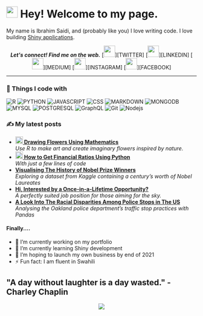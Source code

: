 <h1><img src="https://emojis.slackmojis.com/emojis/images/1531849430/4246/blob-sunglasses.gif?1531849430" width="30"/> Hey! Welcome to my page.</h1>

My name is Ibrahim Saidi, and (probably like you) I love writing code. I love building [Shiny applications](https://shiny.rstudio.com/).
<p align="center">
  <b><i>Let's connect! Find me on the web.</i></b>
[<img height="30" src="https://img.shields.io/badge/twitter-%231DA1F2.svg?&style=for-the-badge&logo=twitter&logoColor=white" />][TWITTER]
[<img height="30" src="https://img.shields.io/badge/linkedin-blue.svg?&style=for-the-badge&logo=linkedin&logoColor=white" />][LINKEDIN]
[<img height="30" src="https://img.shields.io/badge/-Medium-000000.svg?&style=for-the-badge&logo=Medium&logoColor=white" />][MEDIUM]
[<img height="30" src = "https://img.shields.io/badge/Instagram-E4405F?style=for-the-badge&logo=instagram&logoColor=white">][INSTAGRAM]
[<img height="30" src = "https://img.shields.io/badge/Facebook-036be4.svg?&style=for-the-badge&logo=facebook&logoColor=white">][FACEBOOK]

<br />
<hr />

<h3>🚀 Things I code with</h3>
<p>
  <img alt="R" src="https://img.shields.io/badge/R-276DC3?style=for-the-badge&logo=r&logoColor=white" />
  <img alt="PYTHON" src="https://img.shields.io/badge/Python-14354C?style=for-the-badge&logo=python&logoColor=white" /> 
  <img alt="JAVASCRIPT" src="https://img.shields.io/badge/JavaScript-F7DF1E?style=for-the-badge&logo=javascript&logoColor=black" />
  <img alt="CSS" src="https://img.shields.io/badge/CSS-239120?&style=for-the-badge&logo=css3&logoColor=white" />
  <img alt="MARKDOWN" src="https://img.shields.io/badge/Markdown-000000?style=for-the-badge&logo=markdown&logoColor=white" />
  <img alt="MONGODB" src="https://img.shields.io/badge/MongoDB-4EA94B?style=for-the-badge&logo=mongodb&logoColor=white" />
  <img alt="MYSQL" src="https://img.shields.io/badge/MySQL-00000F?style=for-the-badge&logo=mysql&logoColor=white" />
  <img alt="POSTGRESQL" src="https://img.shields.io/badge/PostgreSQL-316192?style=for-the-badge&logo=postgresql&logoColor=white" />
  <img alt="GraphQL" src="https://img.shields.io/badge/-GraphQL-E10098?style=flat-square&logo=graphql&logoColor=white" />
  <img alt="Git" src="https://img.shields.io/badge/-Git-F05032?style=flat-square&logo=git&logoColor=white" />
  <img alt="Nodejs" src="https://img.shields.io/badge/-Nodejs-43853d?style=flat-square&logo=Node.js&logoColor=white" />
</p>

<h3> ✍ My latest posts</h3>
<ul>
  <li><a href="https://towardsdatascience.com/drawing-flowers-using-mathematics-d18fe27bdd2c"><b><img src="https://emojipedia-us.s3.dualstack.us-west-1.amazonaws.com/thumbs/240/apple/237/gear_2699.png" width="20" alt="new" /> Drawing Flowers Using Mathematics</b></a><br/><i>Use R to make art and create imaginary flowers inspired by nature.</i></li>
  <li><a href="https://medium.com/datadriveninvestor/how-to-get-financial-ratios-using-python-18131b63ef29"><b><img src="https://emojipedia-us.s3.dualstack.us-west-1.amazonaws.com/thumbs/240/apple/237/fire_1f525.png" width="20" alt="new" /> How to Get Financial Ratios Using Python</b></a><br/><i>With just a few lines of code</i></li>
  <li><a href="https://towardsdatascience.com/visualising-the-history-of-nobel-prize-winners-570ca7c6311c"><b>Visualising The History of Nobel Prize Winners</b></a><br/><i>Exploring a dataset from Kaggle containing a century’s worth of Nobel Laureates</i></li>
  <li><a href="https://medium.com/dev-genius/hi-interested-by-a-once-in-a-lifetime-opportunity-1777c889127c"><b>Hi, Interested by a Once-in-a-Lifetime Opportunity?</b></a><br/><i>A perfectly suited job position for those aiming for the sky.</i></li>
  <li><a href="https://towardsdatascience.com/a-look-into-the-racial-disparities-among-police-stops-in-the-us-d770060eb3ee"><b>A Look Into The Racial Disparities Among Police Stops in The US</b></a><br/><i>Analysing the Oakland police department’s traffic stop practices with Pandas</i></li>
</ul>

#### Finally....

- 🔭 I’m currently working on my portfolio
- 🌱 I’m currently learning Shiny development
- 🤔 I’m hoping to launch my own business by end of 2021
- ⚡ Fun fact:  I am fluent in Swahili 

## "A day without laughter is a day wasted." - Charley Chaplin

<center><img src="https://media.giphy.com/media/xUySTCEXzJdGCeIj3W/giphy.gif"></center>

<!--
**Saidiibrahim/Saidiibrahim** is a ✨ _special_ ✨ repository because its `README.md` (this file) appears on your GitHub profile.

Here are some ideas to get you started:

- 🔭 I’m currently working on ...
- 🌱 I’m currently learning ...
- 👯 I’m looking to collaborate on ...
- 🤔 I’m looking for help with ...
- 💬 Ask me about ...
- 📫 How to reach me: ...
- 😄 Pronouns: ...
- ⚡ Fun fact: ...
-->

[TWITTER]: https://twitter.com/IbrahimSaidi94
[LINKEDIN]: https://www.linkedin.com/in/ibrahimsaidi/
[MEDIUM]: https://ibrahimsaidi94.medium.com/
[FACEBOOK]: https://www.facebook.com/ibrahim.saidi.549/
[INSTAGRAM]: https://www.instagram.com/ibra_aka_ajax/
